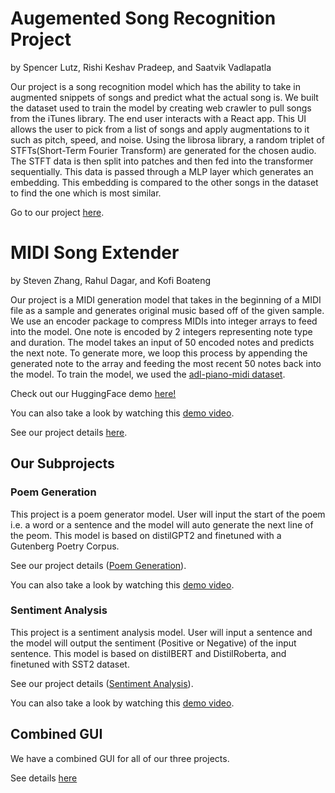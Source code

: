 # Augemented Song Recognition Project

by Spencer Lutz, Rishi Keshav Pradeep, and Saatvik Vadlapatla

Our project is a song recognition model which has the ability to take in augmented snippets of songs and predict what the actual song is. We built the dataset used to train the model by creating web crawler to pull songs from the iTunes library. The end user interacts with a React app. This UI allows the user to pick from a list of songs and apply augmentations to it such as pitch, speed, and noise. Using the librosa library, a random triplet of STFTs(Short-Term Fourier Transform) are generated for the chosen audio. The STFT data is then split into patches and then fed into the transformer sequentially. This data is passed through a MLP layer which generates an embedding. This embedding is compared to the other songs in the dataset to find the one which is most similar.

Go to our project [here](./song-recognition/).

# MIDI Song Extender

by Steven Zhang, Rahul Dagar, and Kofi Boateng

Our project is a MIDI generation model that takes in the beginning of a MIDI file as a sample and generates original music based off of the given sample. We use an encoder package to compress MIDIs into integer arrays to feed into the model. One note is encoded by 2 integers representing note type and duration. The model takes an input of 50 encoded notes and predicts the next note. To generate more, we loop this process by appending the generated note to the array and feeding the most recent 50 notes back into the model. To train the model, we used the [adl-piano-midi dataset](https://github.com/lucasnfe/adl-piano-midi).

Check out our HuggingFace demo [here!](https://huggingface.co/spaces/kboaten/MIDI-Audio-Extension)

You can also take a look by watching this [demo video](https://youtu.be/51QugyAd0x4).

See our project details [here](MIDI-song-extender).

## Our Subprojects
### Poem Generation
This project is a poem generator model. User will input the start of the poem i.e. a word or a sentence and the model will auto generate the next line of the peom. This model is based on distilGPT2 and finetuned with a Gutenberg Poetry Corpus. 

See our project details ([Poem Generation](https://github.com/umd-fire-coml/2022-t2-transformer/tree/main/Poem%20Generation)).

You can also take a look by watching this [demo video](https://youtu.be/51QugyAd0x4).

### Sentiment Analysis
This project is a sentiment analysis model. User will input a sentence and the model will output the sentiment (Positive or Negative) of the input sentence. This model is based on distilBERT and DistilRoberta, and finetuned with SST2 dataset. 

See our project details ([Sentiment Analysis](https://github.com/umd-fire-coml/2022-t2-transformer/tree/main/Sentiment%20Analysis)).

You can also take a look by watching this [demo video](https://youtu.be/51QugyAd0x4).

## Combined GUI
We have a combined GUI for all of our three projects.

See details [here](https://github.com/umd-fire-coml/2022-t2-transformer/tree/main/Merged%20GUI)
